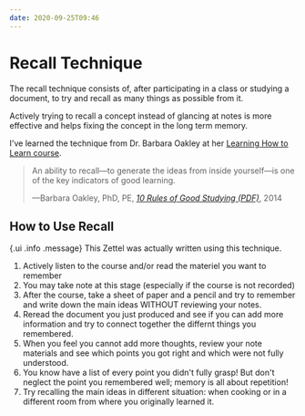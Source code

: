 ```yaml
---
date: 2020-09-25T09:46
---
```


# Recall Technique

The recall technique consists of, after participating in a class or studying a
document, to try and recall as many things as possible from it.

Actively trying to recall a concept instead of glancing at notes is more
effective and helps fixing the concept in the long term memory.

I've learned the technique from Dr. Barbara Oakley at her [Learning How to
Learn course](https://www.coursera.org/learn/learning-how-to-learn/).

> An ability to recall—to generate the ideas from inside yourself—is one of the
> key indicators of good learning.
> <footer class="">—Barbara Oakley, PhD, PE, <cite><a href="https://www.math.toronto.edu/nhoell/10rules-of-studying.pdf">10 Rules of Good Studying (PDF)</a></cite>, 2014</footer>


## How to Use Recall

{.ui .info .message}
This Zettel was actually written using this technique.

1. Actively listen to the course and/or read the materiel you want to remember
2. You may take note at this stage (especially if the course is not recorded)
3. After the course, take a sheet of paper and a pencil and try to
   remember and write down the main ideas WITHOUT reviewing your notes.
4. Reread the document you just produced and see if you can add more
   information and try to connect together the differnt things you remembered.
5. When you feel you cannot add more thoughts, review your note materials and
   see which points you got right and which were not fully understood.
6. You know have a list of every point you didn't fully grasp! But don't
   neglect the point you remembered well; memory is all about repetition!
7. Try recalling the main ideas in different situation: when cooking or in a
   different room from where you originally learned it.


